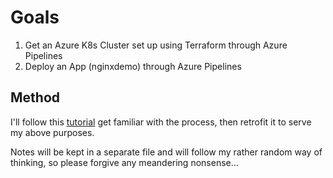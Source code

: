 # Goals

1. Get an Azure K8s Cluster set up using Terraform through Azure Pipelines
1. Deploy an App (nginxdemo) through Azure Pipelines

## Method

I'll follow this [tutorial](https://www.azuredevopslabs.com/labs/vstsextend/terraform/)
get familiar with the process, then retrofit it to serve my above purposes.

Notes will be kept in a separate file and will follow my rather random way of thinking, so
please forgive any meandering nonsense...
